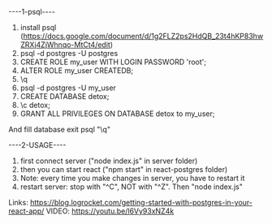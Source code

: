 ----1-psql----
1. install psql (https://docs.google.com/document/d/1g2FLZ2ps2HdQB_23t4hKP83hwZRXj4ZjWhnqo-MtCt4/edit)
2. psql -d postgres -U postgres
3. CREATE ROLE my_user WITH LOGIN PASSWORD 'root';
4. ALTER ROLE my_user CREATEDB;
5. \q
6. psql -d postgres -U my_user
7. CREATE DATABASE detox;
8. \c detox;
9. GRANT ALL PRIVILEGES ON DATABASE detox to my_user;

And fill database
exit psql "\q"

----2-USAGE----
1. first connect server ("node index.js" in server folder)
2. then you can start react ("npm start" in react-postgres folder)
3. Note: every time you make changes in server, you have to restart it
4. restart server: stop with "^C", NOT with "^Z". Then "node index.js"


Links:
https://blog.logrocket.com/getting-started-with-postgres-in-your-react-app/
VIDEO:
https://youtu.be/l6Vy93xNZ4k
